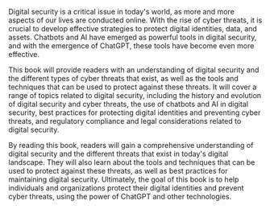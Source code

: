 

Digital security is a critical issue in today's world, as more and more aspects of our lives are conducted online. With the rise of cyber threats, it is crucial to develop effective strategies to protect digital identities, data, and assets. Chatbots and AI have emerged as powerful tools in digital security, and with the emergence of ChatGPT, these tools have become even more effective.

This book will provide readers with an understanding of digital security and the different types of cyber threats that exist, as well as the tools and techniques that can be used to protect against these threats. It will cover a range of topics related to digital security, including the history and evolution of digital security and cyber threats, the use of chatbots and AI in digital security, best practices for protecting digital identities and preventing cyber threats, and regulatory compliance and legal considerations related to digital security.

By reading this book, readers will gain a comprehensive understanding of digital security and the different threats that exist in today's digital landscape. They will also learn about the tools and techniques that can be used to protect against these threats, as well as best practices for maintaining digital security. Ultimately, the goal of this book is to help individuals and organizations protect their digital identities and prevent cyber threats, using the power of ChatGPT and other technologies.
